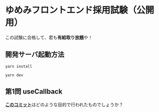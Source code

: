 # ゆめみフロントエンド採用試験（公開用）

この試験に合格して、君も**有給取り放題**や！

## 開発サーバ起動方法

```
yarn install
```

```
yarn dev
```

## 第1問 useCallback
[**このコミット**](https://github.com/yumemi-tokumoto/frontend-test/commit/e3afde81bef0e48aa1cbc4c18da29c468977cad9)はどのような目的で行われたものでしょうか？

<!--
## 第2問 このコメントアウトを外して問題のタイトルを記入してください。
ここに問題の本文を書いてください。
-->

<!--
## 第3問 このコメントアウトを外して問題のタイトルを記入してください。
ここに問題の本文を書いてください。
-->

<!--
## 第3問 このコメントアウトを外して問題のタイトルを記入してください。
ここに問題の本文を書いてください。
-->

<!--
## 第4問 このコメントアウトを外して問題のタイトルを記入してください。
ここに問題の本文を書いてください。
-->

<!--
## 第5問 このコメントアウトを外して問題のタイトルを記入してください。
ここに問題の本文を書いてください。
-->

<!--
## 第6問 このコメントアウトを外して問題のタイトルを記入してください。
ここに問題の本文を書いてください。
-->

<!--
## 第7問 このコメントアウトを外して問題のタイトルを記入してください。
ここに問題の本文を書いてください。
-->

<!--
## 第8問 このコメントアウトを外して問題のタイトルを記入してください。
ここに問題の本文を書いてください。
-->

<!--
## 第9問 このコメントアウトを外して問題のタイトルを記入してください。
ここに問題の本文を書いてください。
-->

<!--
## 第10問 このコメントアウトを外して問題のタイトルを記入してください。
ここに問題の本文を書いてください。
-->